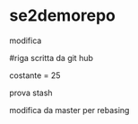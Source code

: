 # se2demorepo


modifica 

#riga scritta da git hub

costante = 25

prova stash

modifica da master per rebasing
